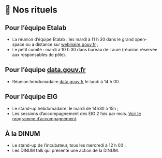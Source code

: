 # 🤝 Nos rituels

## **Pour l’équipe Etalab**

* La réunion d’équipe Etalab : les mardi à 11 h 30 dans le grand open-space ou a distance sur [webinaire.gouv.fr](http://webinaire.gouv.fr) ;
* Le petit comité : mardi à 10 h 30 dans bureau de Laure (réunion réservée aux responsables de pôle).

## **Pour l’équipe** [**data.gouv.fr**](https://www.data.gouv.fr/fr/)

* Réunion hebdomadaire [data.gouv.fr](http://data.gouv.fr) le lundi à 14 h 00.

## **Pour l’équipe EIG**

* Le stand-up hebdomadaire, le mardi de 14h30 à 15h ;
* Les sessions d’accompagnement des EIG 2 fois par mois. [Voir le programme d’accompagnement](https://github.com/entrepreneur-interet-general/eig-link/blob/master/accompagnement.md).

## **À la DINUM**

* Le stand-up de l’incubateur, tous les mercredi à 12 h 00 ;
* Les DINUM talk qui présente une action de la DINUM.
